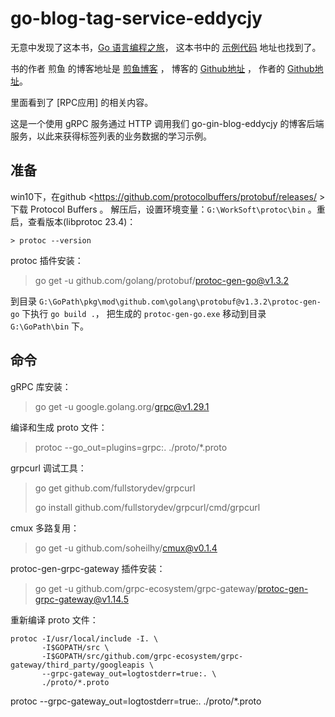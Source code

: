 # go-blog-tag-service-eddycjy

无意中发现了这本书，[Go 语言编程之旅](https://golang2.eddycjy.com/)，
这本书中的 [示例代码](https://github.com/go-programming-tour-book) 地址也找到了。

书的作者 煎鱼 的博客地址是 [煎鱼博客](https://eddycjy.com/) ，
博客的 [Github地址](https://github.com/eddycjy/blog) ，
作者的 [Github地址](https://github.com/eddycjy)。

里面看到了 [RPC应用] 的相关内容。

这是一个使用 gRPC 服务通过 HTTP 调用我们 go-gin-blog-eddycjy 的博客后端服务，以此来获得标签列表的业务数据的学习示例。

## 准备

win10下，在github <https://github.com/protocolbuffers/protobuf/releases/ >下载 Protocol Buffers 。
解压后，设置环境变量：`G:\WorkSoft\protoc\bin` 。重启，查看版本(libprotoc 23.4)：
```
> protoc --version
```

protoc 插件安装：
> go get -u github.com/golang/protobuf/protoc-gen-go@v1.3.2

到目录 `G:\GoPath\pkg\mod\github.com\golang\protobuf@v1.3.2\protoc-gen-go` 下执行 `go build .`，
把生成的 `protoc-gen-go.exe` 移动到目录 `G:\GoPath\bin` 下。

## 命令

gRPC 库安装：
> go get -u google.golang.org/grpc@v1.29.1

编译和生成 proto 文件：
> protoc --go_out=plugins=grpc:. ./proto/*.proto 

grpcurl 调试工具：
> go get github.com/fullstorydev/grpcurl
>
> go install github.com/fullstorydev/grpcurl/cmd/grpcurl

cmux 多路复用：
> go get -u github.com/soheilhy/cmux@v0.1.4

protoc-gen-grpc-gateway 插件安装：
> go get -u github.com/grpc-ecosystem/grpc-gateway/protoc-gen-grpc-gateway@v1.14.5

重新编译 proto 文件：
```
protoc -I/usr/local/include -I. \
       -I$GOPATH/src \
       -I$GOPATH/src/github.com/grpc-ecosystem/grpc-gateway/third_party/googleapis \
       --grpc-gateway_out=logtostderr=true:. \
       ./proto/*.proto
```
protoc --grpc-gateway_out=logtostderr=true:. ./proto/*.proto

